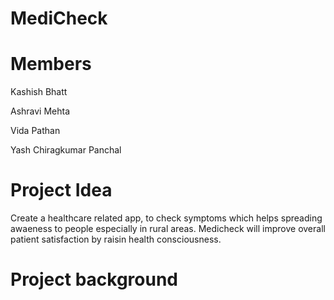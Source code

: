 # MediCheck
# Members

Kashish Bhatt

Ashravi Mehta

Vida Pathan

Yash Chiragkumar Panchal

# Project Idea

Create a healthcare related app, to check symptoms which helps spreading awaeness to people especially in rural areas. Medicheck will improve overall patient satisfaction by raisin health consciousness. 

# Project background 

